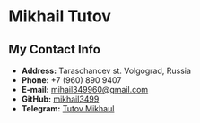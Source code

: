 # **Mikhail Tutov**
## **My Contact Info**
* **Address:** Taraschancev st. Volgograd, Russia
* **Phone:** +7 (960) 890 9407
* **E-mail:** mihail349960@gmail.com
* **GitHub:** [mikhail3499](https://github.com/mikhail3499)
* **Telegram:** [Tutov Mikhaul](https://t.me/tutovmikhail)
